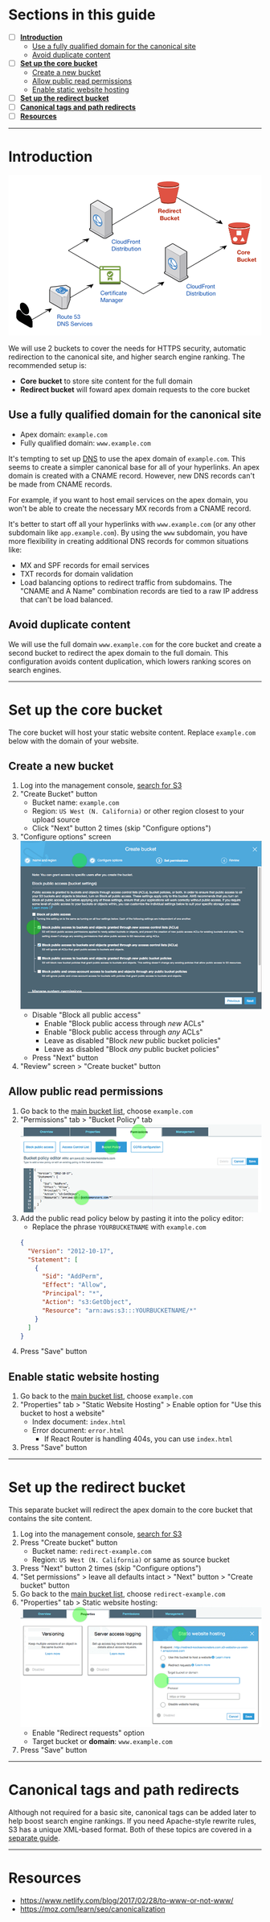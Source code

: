 # Sections in this guide
  - [ ] [**Introduction**](./Setting-Up-S3-for-Domain-Redirects.md#introduction)
    - [Use a fully qualified domain for the canonical site](./Setting-Up-S3-for-Domain-Redirects.md#use-a-fully-qualified-domain-for-the-canonical-site)
    - [Avoid duplicate content](./Setting-Up-S3-for-Domain-Redirects.md#avoid-duplicate-content)
  - [ ] [**Set up the core bucket**](./Setting-Up-S3-for-Domain-Redirects.md#set-up-the-core-bucket)
    - [Create a new bucket](./Setting-Up-S3-for-Domain-Redirects.md#create-a-new-bucket)
    - [Allow public read permissions](./Setting-Up-S3-for-Domain-Redirects.md#allow-public-read-permissions)
    - [Enable static website hosting](./Setting-Up-S3-for-Domain-Redirects.md#enable-static-website-hosting)
  - [ ] [**Set up the redirect bucket**](./Setting-Up-S3-for-Domain-Redirects.md#set-up-the-redirect-bucket)
  - [ ] [**Canonical tags and path redirects**](./Setting-Up-S3-for-Domain-Redirects.md#canonical-tags-and-path-redirects)
  - [ ] [**Resources**](./Setting-Up-S3-for-Domain-Redirects.md#resources)

---

# Introduction

![2 S3 buckets](../images/dual-s3-buckets.png)

We will use 2 buckets to cover the needs for HTTPS security, automatic redirection to the canonical site, and higher search engine ranking. The recommended setup is:
  * **Core bucket** to store site content for the full domain
  * **Redirect bucket** will foward apex domain requests to the core bucket

## Use a fully qualified domain for the canonical site
  * Apex domain: `example.com`
  * Fully qualified domain: `www.example.com`

It's tempting to set up [DNS](http://www.steves-internet-guide.com/dns-guide-beginners/) to use the apex domain of `example.com`. This seems to create a simpler canonical base for all of your hyperlinks. An apex domain is created with a CNAME record. However, new DNS records can't be made from CNAME records.

For example, if you want to host email services on the apex domain, you won't be able to create the necessary MX records from a CNAME record.

It's better to start off all your hyperlinks with `www.example.com` (or any other subdomain like `app.example.com`). By using the `www` subdomain, you have more flexibility in creating additional DNS records for common situations like:
  * MX and SPF records for email services
  * TXT records for domain validation
  * Load balancing options to redirect traffic from subdomains. The "CNAME and A Name" combination records are tied to a raw IP address that can't be load balanced.

## Avoid duplicate content
We will use the full domain `www.example.com` for the core bucket and create a second bucket to redirect the apex domain to the full domain. This configuration avoids content duplication, which lowers ranking scores on search engines.

---

# Set up the core bucket
The core bucket will host your static website content. Replace `example.com` below with the domain of your website.

## Create a new bucket
1. Log into the management console, [search for S3](https://console.aws.amazon.com/s3/home)
1. "Create Bucket" button
    * Bucket name: `example.com`
    * Region: `US West (N. California)` or other region closest to your upload source
    * Click "Next" button 2 times (skip "Configure options")
1. "Configure options" screen
![S3 bucket options](../images/s3-bucket-configure-options.png)
    * Disable "Block all public access"
        * Enable "Block public access through _new_ ACLs"
        * Enable "Block public access through _any_ ACLs"
        * Leave as disabled "Block _new_ public bucket policies"
        * Leave as disabled  "Block _any_ public bucket policies"
    * Press "Next" button
1. "Review" screen > "Create bucket" button

## Allow public read permissions
1. Go back to the [main bucket list](https://console.aws.amazon.com/s3/home), choose `example.com`
1. "Permissions" tab > "Bucket Policy" tab
    ![Edit bucket name and add new policy](../images/s3-core-bucket-policy-editor.png)
1. Add the public read policy below by pasting it into the policy editor:
    * Replace the phrase `YOURBUCKETNAME` with `example.com`
    ```json
    {
      "Version": "2012-10-17",
      "Statement": [
        {
          "Sid": "AddPerm",
          "Effect": "Allow",
          "Principal": "*",
          "Action": "s3:GetObject",
          "Resource": "arn:aws:s3:::YOURBUCKETNAME/*"
        }
      ]
    }
    ```
1. Press "Save" button

## Enable static website hosting
1. Go back to the [main bucket list](https://console.aws.amazon.com/s3/home), choose `example.com`
1. "Properties" tab > "Static Website Hosting" > Enable option for "Use this bucket to host a website"
    * Index document: `index.html`
    * Error document: `error.html`
        * If React Router is handling 404s, you can use `index.html`
1. Press "Save" button

---

# Set up the redirect bucket
This separate bucket will redirect the apex domain to the core bucket that contains the site content.

1. Log into the management console, [search for S3](https://console.aws.amazon.com/s3/home)
1. Press "Create bucket" button
    * Bucket name: `redirect-example.com`
    * Region: `US West (N. California)` or same as source bucket
1. Press "Next" button 2 times (skip "Configure options")
1. "Set permissions" > leave all defaults intact > "Next" button > "Create bucket" button
1. Go back to the [main bucket list](https://console.aws.amazon.com/s3/home), choose `redirect-example.com`
1. "Properties" tab > Static website hosting:
![Set up redirect to core bucket](../images/s3-redirect-bucket-options.png)
    * Enable "Redirect requests" option
    * Target bucket or **domain**: `www.example.com`
1. Press "Save" button

---

# Canonical tags and path redirects
Although not required for a basic site, canonical tags can be added later to help boost search engine rankings. If you need Apache-style rewrite rules, S3 has a unique XML-based format. Both of these topics are covered in a [separate guide](./Canonical-Tags-and-URL-Rewrites.md).

---

# Resources
  * https://www.netlify.com/blog/2017/02/28/to-www-or-not-www/
  * https://moz.com/learn/seo/canonicalization

